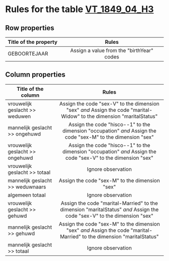 # Rules for the table [VT_1849_04_H3](https://github.com/cgueret/DataDump/blob/master/xls-marked/VT_1849_04_H3_marked.xls?raw=true)
## Row properties
| Title of the property | Rules |
| --------------------- |:-----:|
| GEBOORTEJAAR | Assign a value from the "birthYear" codes |
## Column properties
| Title of the column | Rules |
| --------------------- |:-----:|
| vrouwelijk geslacht >> weduwen | Assign the code "sex-V" to the dimension "sex" *and* Assign the code "marital-Widow" to the dimension "maritalStatus" |
| mannelijk geslacht >> ongehuwd | Assign the code "hisco--1" to the dimension "occupation" *and* Assign the code "sex-M" to the dimension "sex" |
| vrouwelijk geslacht >> ongehuwd | Assign the code "hisco--1" to the dimension "occupation" *and* Assign the code "sex-V" to the dimension "sex" |
| vrouwelijk geslacht >> totaal | Ignore observation |
| mannelijk geslacht >> weduwnaars | Assign the code "sex-M" to the dimension "sex" |
| algemeen totaal | Ignore observation |
| vrouwelijk geslacht >> gehuwd | Assign the code "marital-Married" to the dimension "maritalStatus" *and* Assign the code "sex-V" to the dimension "sex" |
| mannelijk geslacht >> gehuwd | Assign the code "sex-M" to the dimension "sex" *and* Assign the code "marital-Married" to the dimension "maritalStatus" |
| mannelijk geslacht >> totaal | Ignore observation |
